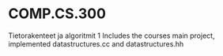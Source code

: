 # COMP.CS.300
Tietorakenteet ja algoritmit 1
Includes the courses main project, implemented datastructures.cc and datastructures.hh
